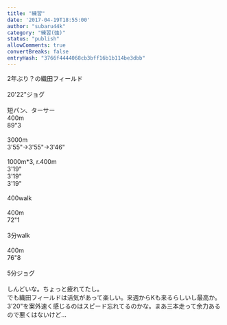 ```yaml
---
title: "練習"
date: '2017-04-19T18:55:00'
author: "subaru44k"
category: "練習(強)"
status: "publish"
allowComments: true
convertBreaks: false
entryHash: "3766f4444068cb3bff16b1b114be3dbb"
---
```

2年ぶり？の織田フィールド<br>
<br>
20'22"ジョグ<br>
<br>
短パン、ターサー<br>
400m<br>
89"3<br>
<br>
3000m<br>
3'55"→3'55"→3'46"<br>
<br>
1000m*3, r.400m<br>
3'19"<br>
3'19"<br>
3'19"<br>
<br>
400walk<br>
<br>
400m<br>
72"1<br>
<br>
3分walk<br>
<br>
400m<br>
76"8<br>
<br>
5分ジョグ<br>
<br>
しんどいな。ちょっと疲れてたし。<br>
でも織田フィールドは活気があって楽しい。来週からKも来るらしいし最高か。<br>
3'20"を案外速く感じるのはスピード忘れてるのかな。まあ三本走って余力あるので悪くはないけど…
